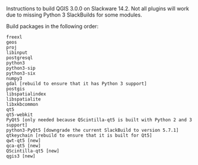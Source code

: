 Instructions to build QGIS 3.0.0 on Slackware 14.2. Not all plugins will work
due to missing Python 3 SlackBuilds for some modules.

Build packages in the following order:
```
freexl
geos
proj
libinput
postgresql
python3
python3-sip
python3-six
numpy3
gdal [rebuild to ensure that it has Python 3 support]
postgis
libspatialindex
libspatialite
libxkbcommon
qt5
qt5-webkit
PyQt5 [only needed because QScintilla-qt5 is built with Python 2 and 3 support]
python3-PyQt5 [downgrade the current SlackBuild to version 5.7.1]
qtkeychain [rebuild to ensure that it is built for Qt5]
qwt-qt5 [new]
qca-qt5 [new]
QScintilla-qt5 [new]
qgis3 [new]
```
